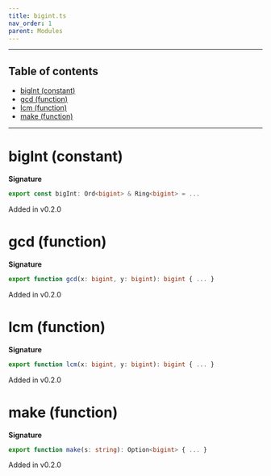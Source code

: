 ```yaml
---
title: bigint.ts
nav_order: 1
parent: Modules
---
```


---

<h2 class="text-delta">Table of contents</h2>

- [bigInt (constant)](#bigint-constant)
- [gcd (function)](#gcd-function)
- [lcm (function)](#lcm-function)
- [make (function)](#make-function)

---

# bigInt (constant)

**Signature**

```ts
export const bigInt: Ord<bigint> & Ring<bigint> = ...
```

Added in v0.2.0

# gcd (function)

**Signature**

```ts
export function gcd(x: bigint, y: bigint): bigint { ... }
```

Added in v0.2.0

# lcm (function)

**Signature**

```ts
export function lcm(x: bigint, y: bigint): bigint { ... }
```

Added in v0.2.0

# make (function)

**Signature**

```ts
export function make(s: string): Option<bigint> { ... }
```

Added in v0.2.0
